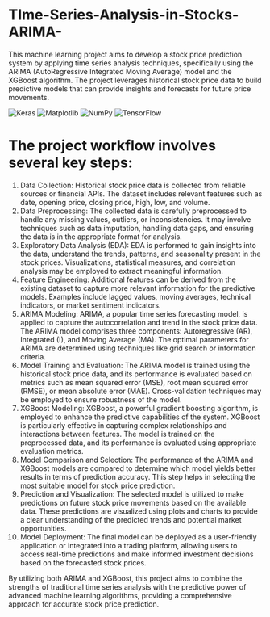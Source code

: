 # TIme-Series-Analysis-in-Stocks-ARIMA-

This machine learning project aims to develop a stock price prediction system by applying time series analysis techniques, specifically using the ARIMA (AutoRegressive Integrated Moving Average) model and the XGBoost algorithm. The project leverages historical stock price data to build predictive models that can provide insights and forecasts for future price movements.

![Keras](https://img.shields.io/badge/Keras-%23D00000.svg?style=for-the-badge&logo=Keras&logoColor=white)
![Matplotlib](https://img.shields.io/badge/Matplotlib-%23ffffff.svg?style=for-the-badge&logo=Matplotlib&logoColor=black)
![NumPy](https://img.shields.io/badge/numpy-%23013243.svg?style=for-the-badge&logo=numpy&logoColor=white)
![TensorFlow](https://img.shields.io/badge/TensorFlow-%23FF6F00.svg?style=for-the-badge&logo=TensorFlow&logoColor=white)

# The project workflow involves several key steps:

1. Data Collection: Historical stock price data is collected from reliable sources or financial APIs. The dataset includes relevant features such as date, opening price, closing price, high, low, and volume.
2. Data Preprocessing: The collected data is carefully preprocessed to handle any missing values, outliers, or inconsistencies. It may involve techniques such as data imputation, handling data gaps, and ensuring the data is in the appropriate format for analysis.
3. Exploratory Data Analysis (EDA): EDA is performed to gain insights into the data, understand the trends, patterns, and seasonality present in the stock prices. Visualizations, statistical measures, and correlation analysis may be employed to extract meaningful information.
4. Feature Engineering: Additional features can be derived from the existing dataset to capture more relevant information for the predictive models. Examples include lagged values, moving averages, technical indicators, or market sentiment indicators.
5. ARIMA Modeling: ARIMA, a popular time series forecasting model, is applied to capture the autocorrelation and trend in the stock price data. The ARIMA model comprises three components: Autoregressive (AR), Integrated (I), and Moving Average (MA). The optimal parameters for ARIMA are determined using techniques like grid search or information criteria.
6. Model Training and Evaluation: The ARIMA model is trained using the historical stock price data, and its performance is evaluated based on metrics such as mean squared error (MSE), root mean squared error (RMSE), or mean absolute error (MAE). Cross-validation techniques may be employed to ensure robustness of the model.
7. XGBoost Modeling: XGBoost, a powerful gradient boosting algorithm, is employed to enhance the predictive capabilities of the system. XGBoost is particularly effective in capturing complex relationships and interactions between features. The model is trained on the preprocessed data, and its performance is evaluated using appropriate evaluation metrics.
8. Model Comparison and Selection: The performance of the ARIMA and XGBoost models are compared to determine which model yields better results in terms of prediction accuracy. This step helps in selecting the most suitable model for stock price prediction.
9. Prediction and Visualization: The selected model is utilized to make predictions on future stock price movements based on the available data. These predictions are visualized using plots and charts to provide a clear understanding of the predicted trends and potential market opportunities.
10. Model Deployment: The final model can be deployed as a user-friendly application or integrated into a trading platform, allowing users to access real-time predictions and make informed investment decisions based on the forecasted stock prices.

By utilizing both ARIMA and XGBoost, this project aims to combine the strengths of traditional time series analysis with the predictive power of advanced machine learning algorithms, providing a comprehensive approach for accurate stock price prediction.
